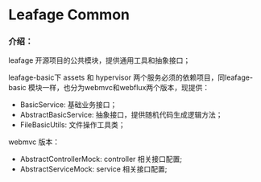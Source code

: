 # Leafage Common

### 介绍：

leafage 开源项目的公共模块，提供通用工具和抽象接口；

leafage-basic下 assets 和 hypervisor 两个服务必须的依赖项目，同leafage-basic 模块一样，也分为webmvc和webflux两个版本，现提供：

- BasicService: 基础业务接口；
- AbstractBasicService: 抽象接口，提供随机代码生成逻辑方法；
- FileBasicUtils: 文件操作工具类；

webmvc 版本：

- AbstractControllerMock: controller 相关接口配置;
- AbstractServiceMock: service 相关接口配置;
